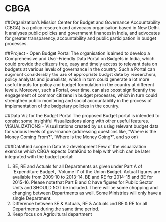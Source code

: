 # CBGA
##Organization’s Mission
Center for Budget and Governance Accountability (CBGA) is a policy research and advocacy organisation based in New Delhi. 
It analyses public policies and government finances in India, and advocates for greater transparency, accountability and public participation in budget processes.

##Project - Open Budget Portal
The organisation is aimed to develop a Comprehensive and User-Friendly Data Portal on Budgets in India, 
which could provide the citizens free, easy and timely access to relevant data on budgets at various levels of governance in the country. 
Such a Portal can augment considerably the use of appropriate budget data by researchers, policy analysts and journalists, which in turn could 
generate a lot more useful inputs for policy and budget formulation in the country at different levels. 
Moreover, such a Portal, over time, can also boost significantly the engagement of common citizens in budget processes, which in turn could
strengthen public monitoring and social accountability in the process of implementation of the budgetary policies in the country.

##Data Viz for the Budget Portal
The proposed Budget portal is intended to consist some insightful Visualizations along with other useful features.
VISUALIZATIONS – Visualizations created by us using relevant budget data for various levels of governance (addressing questions like, 
“Where is the Money Coming From?”, “Where is the Money Going?”, and so on)

###DataKind scope in Data Viz development
Few of the visualization exercise which CBGA expects DataKind to help with which can be later integrated with the budget portal:
1) BE, RE and Actuals for all Departments as given under Part A of 'Expenditure Budget', 'Volume II' of the Union Budget.  Actual figures are available from 2009-10 to 2013-14. BE and RE for 2014-15 and BE for 2015-16. Please note that Part B and C have figures for Public Sector Units and SHOULD NOT be included. There will be some chopping and changing between Departments as well. Some Ministries will only have a single Department.
2) Difference between BE & Actuals, RE & Actuals and BE & RE for all Departments during the same time period.
3) Keep focus on Agricultural department



